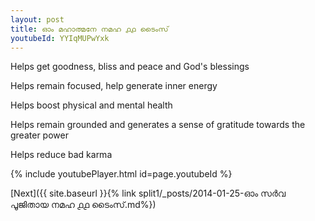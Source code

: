 ```yaml
---
layout: post
title: ഓം മഹാത്മനേ നമഹ ൧൧ ടൈംസ്
youtubeId: YYIqMUPwYxk
---
```

 
 
Helps get goodness, bliss and peace and God's blessings
 
Helps remain focused, help generate inner energy 
 
Helps boost physical and mental health 
 
Helps remain grounded and generates a sense of gratitude towards the greater power 
 
Helps reduce bad karma
 
 
 
 


{% include youtubePlayer.html id=page.youtubeId %}
 
[Next]({{ site.baseurl }}{% link  split1/_posts/2014-01-25-ഓം സർവ പൂജിതായ നമഹ ൧൧ ടൈംസ്.md%})
 
